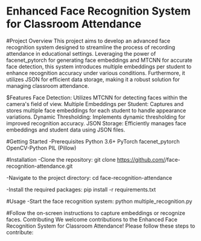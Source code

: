 # Enhanced Face Recognition System for Classroom Attendance
#Project Overview
This project aims to develop an advanced face recognition system designed to streamline the process of recording attendance in educational settings. Leveraging the power of facenet_pytorch for generating face embeddings and MTCNN for accurate face detection, this system introduces multiple embeddings per student to enhance recognition accuracy under various conditions. Furthermore, it utilizes JSON for efficient data storage, making it a robust solution for managing classroom attendance.

$Features
Face Detection: Utilizes MTCNN for detecting faces within the camera's field of view.
Multiple Embeddings per Student: Captures and stores multiple face embeddings for each student to handle appearance variations.
Dynamic Thresholding: Implements dynamic thresholding for improved recognition accuracy.
JSON Storage: Efficiently manages face embeddings and student data using JSON files.

#Getting Started
-Prerequisites
Python 3.6+
PyTorch
facenet_pytorch
OpenCV-Python
PIL (Pillow)

#Installation
-Clone the repository:
git clone https://github.com/<your-username>/face-recognition-attendance.git

-Navigate to the project directory:
cd face-recognition-attendance

-Install the required packages:
pip install -r requirements.txt

#Usage
-Start the face recognition system:
python multiple_recognition.py

#Follow the on-screen instructions to capture embeddings or recognize faces.
Contributing
We welcome contributions to the Enhanced Face Recognition System for Classroom Attendance! Please follow these steps to contribute:

